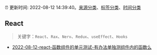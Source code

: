 :alarm_clock: 更新时间: 2022-08-12 14:39:40。[来源分类](../README.md)、[标签分类](../TAGS.md)、[时间分类](../TIMELINE.md)

## React


> 关键字：`React`、`Rax`、`Nerv`、`Redux`、`useEffect`、`Hooks`



- [2022-08-12-react-函数组件的单元测试-有办法单独测组件内的函数么](https://www.v2ex.com/t/872501) 